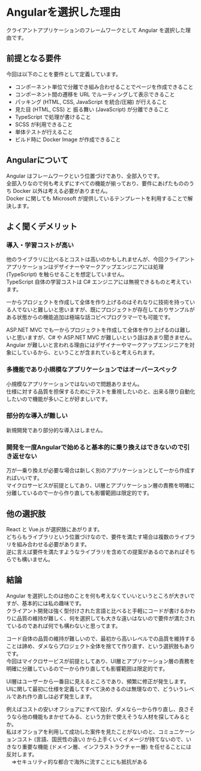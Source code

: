 # Angularを選択した理由

クライアントアプリケーションのフレームワークとして Angular を選択した理由です。  

## 前提となる要件

今回は以下のことを要件として定義しています。  

* コンポーネント単位で分離でき組み合わせることでページを作成できること
* コンポーネント間の遷移を URL でルーティングして表示できること
* パッキング (HTML, CSS, JavaScript を統合/圧縮) が行えること
* 見た目 (HTML, CSS) と 振る舞い (JavaScript) が分離できること
* TypeScript で処理が書けること
* SCSS が利用できること
* 単体テストが行えること
* ビルド時に Docker Image が作成できること

## Angularについて

Angular はフレームワークという位置づけであり、全部入りです。  
全部入りなので何も考えずにすべての機能が揃っており、要件にあげたもののうち Docker 以外は考える必要がありません。  
Docker に関しても Microsoft が提供しているテンプレートを利用することで解決します。  

## よく聞くデメリット

### 導入・学習コストが高い

他のライブラリに比べるとコストは高いのかもしれませんが、今回クライアントアプリケーションはデザイナーやマークアップエンジニアには処理 (TypeScript) を触らせることを想定していません。  
TypeScript 自体の学習コストは C# エンジニアには無視できるものと考えています。  

一からプロジェクトを作成して全体を作り上げるのはそれなりに技術を持っている人でないと難しいと思いますが、既にプロジェクトが存在しておりサンプルがある状態からの機能追加は極端な話コピペプログラマーでも可能です。  

ASP.NET MVC でも一からプロジェクトを作成して全体を作り上げるのは難しいと思いますが、C# や ASP.NET MVC が難しいという話はあまり聞きません。  
Angular が難しいと言われる理由にはデザイナーやマークアップエンジニアを対象にしているから、ということが含まれていると考えられます。  

### 多機能であり小規模なアプリケーションではオーバースペック

小規模なアプリケーションではないので問題ありません。  
仕様に対する品質を担保するためにテストを重視したいのと、出来る限り自動化したいので機能が多いことが好ましいです。  

### 部分的な導入が難しい

新規開発であり部分的な導入はしません。  

### 開発を一度Angularで始めると基本的に乗り換えはできないので引き返せない

万が一乗り換えが必要な場合は新しく別のアプリケーションとして一から作成すればいいです。  
マイクロサービスが前提としてあり、UI層とアプリケーション層の責務を明確に分離しているので一から作り直しても影響範囲は限定的です。

## 他の選択肢

React と Vue.js が選択肢にあがります。  
どちらもライブラリという位置づけなので、要件を満たす場合は複数のライブラリを組み合わせる必要があります。  
逆に言えば要件を満たすようなライブラリを含めての提案があるのであればそちらでも構いません。  

## 結論

Angular を選択したのは他のことを何も考えなくていいというところが大きいですが、基本的には私の趣味です。  
クライアント開発は強く型付けされた言語と比べると手軽にコードが書けるかわりに品質の維持が難しく、何を選択しても大きな違いはないので要件が満たされているのであれば何でも構わないと思ってます。  

コード自体の品質の維持が難しいので、最初から高いレベルでの品質を維持することは諦め、ダメならプロジェクト全体を捨てて作り直す、という選択肢もありです。  
今回はマイクロサービスが前提としてあり、UI層とアプリケーション層の責務を明確に分離しているので一から作り直しても影響範囲は限定的です。  

UI層はユーザーから一番目に見えるところであり、頻繁に修正が発生します。  
UIに関して最初に仕様を定義してすべて決めきるのは無理なので、どういうレベルであれ作り直しは必ず発生します。  

例えばコストの安いオフショアにすべて投げ、ダメなら一から作り直し、良さそうなら他の機能もまかせてみる、という方針で使えそうな人材を探してみるとか。  
私はオフショアを利用して成功した案件を見たことがないのと、コミュニケーションコスト (言語、国民性の違い) から上手くいくイメージが持てないので、いきなり重要な機能 (ドメイン層、インフラストラクチャー層) を任せることには反対します。  
　⇒セキュリティ的な都合で海外に流すことにも抵抗がある
